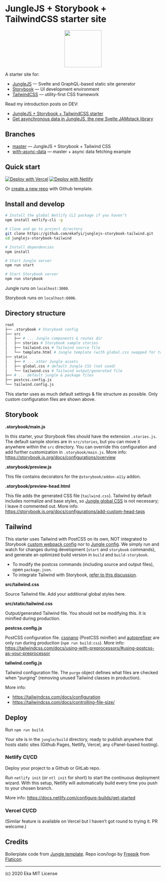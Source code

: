 # JungleJS + Storybook + TailwindCSS starter site

<p align="center"><img src="https://image.flaticon.com/icons/svg/2950/2950532.svg" width="120" height="120" alt="" /></p>

A starter site for:

- [JungleJS](https://www.junglejs.org) — Svelte and GraphQL-based static site generator
- [Storybook](https://storybook.js.org) — UI development environment
- [TailwindCSS](https://tailwindcss.com) — utility-first CSS framework

Read my introduction posts on DEV:

- [JungleJS + Storybook + TailwindCSS starter](https://dev.to/ekafyi/junglejs-storybook-tailwindcss-starter-site-3dmf)
- [Get asynchronous data in JungleJS, the new Svelte JAMstack library](https://dev.to/ekafyi/get-asynchronous-data-in-junglejs-the-new-svelte-jamstack-library-1dkm)

## Branches

- [master](https://github.com/ekafyi/junglejs-storybook-tailwind/tree/master) — JungleJS + Storybook + Tailwind CSS
- [with-async-data](https://github.com/ekafyi/junglejs-storybook-tailwind/tree/with-async-data) — master + async data fetching example

## Quick start

[![Deploy with Vercel](https://vercel.com/button)](https://vercel.com/import/git?s=https%3A%2F%2Fgithub.com%2Fekafyi%2Fjunglejs-storybook-tailwind%2Ftree%2Fmaster) [![Deploy with Netlify](https://www.netlify.com/img/deploy/button.svg)](https://app.netlify.com/start/deploy?repository=https://github.com/ekafyi/junglejs-storybook-tailwind)

Or [create a new repo](https://github.com/ekafyi/junglejs-storybook-tailwind/generate) with Github template.

## Install and develop

```bash
# Install the global Netlify CLI package if you haven’t
npm install netlify-cli -g

# Clone and go to project directory
git clone https://github.com/ekafyi/junglejs-storybook-tailwind.git
cd junglejs-storybook-tailwind

# Install dependencies
npm install

# Start Jungle server
npm run start

# Start Storybook server
npm run storybook
```

Jungle runs on `localhost:3000`.

Storybook runs on `localhost:6006`.

## Directory structure

```sh
root
├── .storybook # Storybook config
├── src
│   ├── # ... Jungle components & routes dir
│   ├── stories # Storybook sample stories
│   ├── tailwind.css # Tailwind source file
│   └── template.html # Jungle template (with global.css swapped for tailwind.css)
├── static
│   ├── # ... other Jungle assets
│   ├── global.css # default Jungle CSS (not used)
│   └── tailwind.css # Tailwind output/generated file
├── # ... default jungle & package files
├── postcss.config.js
└── tailwind.config.js
```

This starter uses as much default settings & file structure as possible. Only custom configuration files are shown above.

## Storybook

**.storybook/main.js**

In this starter, your Storybook files should have the extension `.stories.js`. The default sample stories are in `src/stories`, but you can move it anywhere within the `src` directory. You can override this configuration and add further customization in `.storybook/main.js`. More info: https://storybook.js.org/docs/configurations/overview

**.storybook/preview.js**

This file contains decorators for the `@storybook/addon-a11y` addon.

**.storybook/preview-head.html**

This file adds the generated CSS file (`tailwind.css`). Tailwind by default includes normalize and base styles, so [Jungle global CSS](https://github.com/junglejs/junglejs/blob/master/example/static/global.css) is not necessary; I leave it commented out.
More info: https://storybook.js.org/docs/configurations/add-custom-head-tags

## Tailwind

This starter uses Tailwind with PostCSS on its own, NOT integrated to Storybook [custom webpack config](https://storybook.js.org/docs/configurations/custom-webpack-config/) nor to [Jungle config](https://github.com/ekafyi/junglejs-storybook-tailwind/blob/master/jungle.config.js). We simply run and watch for changes during development (`start` and `storybook` commands), and generate an optimized build version in `build` and `build-storybook`.

- To modify the postcss commands (including source and output files), open `package.json`.
- To integrate Tailwind with Storybook, [refer to this discussion](https://github.com/storybookjs/storybook/issues/4038).

**src/tailwind.css**

Source Tailwind file. Add your additional global styles here.

**src/static/tailwind.css**

Output/generated Tailwind file. You should not be modifying this. It is minified during production.

**postcss.config.js**

PostCSS configuration file. [cssnano](https://cssnano.co/) (PostCSS minifier) and [autoprefixer](https://github.com/postcss/autoprefixer) are only run during production (`npm run build:css`). More info: https://tailwindcss.com/docs/using-with-preprocessors/#using-postcss-as-your-preprocessor

**tailwind.config.js**

Tailwind configuration file. The `purge` object defines what files are checked when “purging” (removing unused Tailwind classes in production).

More info:

- https://tailwindcss.com/docs/configuration
- https://tailwindcss.com/docs/controlling-file-size/

## Deploy

Run `npm run build`.

Your site is in the `jungle/build` directory, ready to publish anywhere that hosts static sites (Github Pages, Netlify, Vercel, any cPanel-based hosting).

### Netlify CI/CD

Deploy your project to a Github or GitLab repo.

Run `netlify init` (or `ntl init` for short) to start the continuous deployment wizard. With this setup, Netlify will automatically build every time you push to your chosen branch.

More info: https://docs.netlify.com/configure-builds/get-started

### Vercel CI/CD

(Similar feature is available on Vercel but I haven’t got round to trying it. PR welcome.)

## Credits

Boilerplate code from [Jungle template](https://github.com/junglejs/template). Repo icon/logo by [Freepik](http://www.freepik.com) from [Flaticon](https://www.flaticon.com).

---

(c) 2020 Eka MIT License
